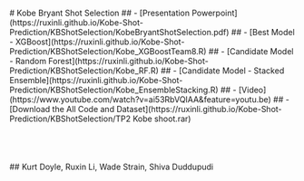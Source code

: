 <br/>
# Kobe Bryant Shot Selection 
## - [Presentation Powerpoint](https://ruxinli.github.io/Kobe-Shot-Prediction/KBShotSelection/KobeBryantShotSelection.pdf)
## - [Best Model - XGBoost](https://ruxinli.github.io/Kobe-Shot-Prediction/KBShotSelection/Kobe_XGBoostTeam8.R)
## - [Candidate Model - Random Forest](https://ruxinli.github.io/Kobe-Shot-Prediction/KBShotSelection/Kobe_RF.R)
## - [Candidate Model - Stacked Ensemble](https://ruxinli.github.io/Kobe-Shot-Prediction/KBShotSelection/Kobe_EnsembleStacking.R)
## - [Video](https://www.youtube.com/watch?v=ai53RbVQIAA&feature=youtu.be)
## - [Download the All Code and Dataset](https://ruxinli.github.io/Kobe-Shot-Prediction/KBShotSelection/TP2 Kobe shoot.rar)
<br/>
<br/>
<br/>
<br/>
<br/>
## Kurt Doyle, Ruxin Li, Wade Strain, Shiva Duddupudi

